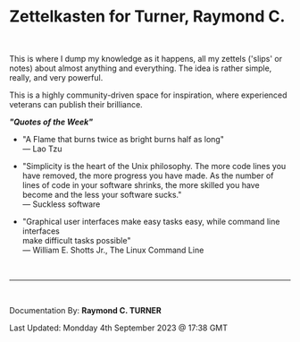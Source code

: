# Zettelkasten for Turner, Raymond C.
</br>


This is where I dump my knowledge as it happens, all my zettels ('slips' or notes) about almost anything and everything. The idea is rather simple, really, and very powerful.

<!-- Everything is in docs or at https://rayct.github.io/zet. -->

This is a highly community-driven space for inspiration, where experienced veterans can publish their brilliance.

***"Quotes of the Week"***

* "A Flame that burns twice as bright burns half as long"\
― Lao Tzu

* "Simplicity is the heart of the Unix philosophy.
The more code lines you have removed, the more progress you have made.
As the number of lines of code in your software shrinks, the more skilled you have become and the less your
software sucks."\
― Suckless software


* "Graphical user interfaces make easy tasks easy, while command line interfaces\
make difficult tasks possible"\
― William E. Shotts Jr., The Linux Command Line

</br>

---

</br>

Documentation By: **Raymond C. TURNER**

Last Updated: Mondday 4th September 2023 @ 17:38 GMT